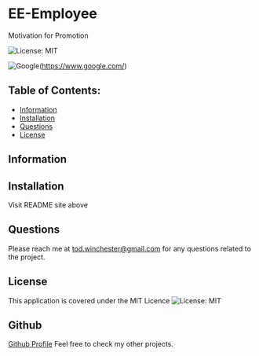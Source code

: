 # EE-Employee
Motivation for Promotion

![License: MIT](https://custom-icon-badges.demolab.com/badge/license-MIT-yellowgreen.svg?logo=law)

![Google](https://custom-icon-badges.demolab.com/badge/Google-grey?logo=google&logoColor=red)(https://www.google.com/)



## Table of Contents:

- [Information](#information)
- [Installation](#installation)
- [Questions](#questions)
- [License](#license)


## Information


## Installation
  Visit README site above

## Questions
  Please reach me at tod.winchester@gmail.com for any questions related to the project.

## License
This application is covered under the MIT Licence
![License: MIT](https://custom-icon-badges.demolab.com/badge/license-MIT-yellowgreen.svg?logo=law)


## Github
[Github Profile](https://github.com/Chesster14)
Feel free to check my other projects.